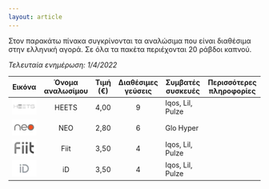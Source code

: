 ```yaml
---
layout: article
---
```


Στον παρακάτω πίνακα συγκρίνονται τα αναλώσιμα που είναι διαθέσιμα στην ελληνική αγορά.
Σε όλα τα πακέτα περιέχονται 20 ράβδοι καπνού.

*Τελευταία ενημέρωση: 1/4/2022*

| Εικόνα                                             | Όνομα αναλωσίμου | Τιμή (€) | Διαθέσιμες γεύσεις  | Συμβατές συσκευές  | Περισσότερες πληροφορίες |
|----------------------------------------------------|:----------------:|:--------:|:-------------------:|--------------------|--------------------------|
| ![Heets logo](/assets/images/heets_logo_small.jpg) |      HEETS       |   4,00   |          9          | Iqos, Lil, Pulze   |                          |
| ![Neo logo](/assets/images/neo_logo_small.jpg)     |       NEO        |   2,80   |          6          | Glo Hyper          |                          |
| ![Fiit logo](/assets/images/fiit_logo_small.jpg)   |       Fiit       |   3,50   |          4          | Iqos, Lil, Pulze   |                          |
| ![iD logo](/assets/images/id_logo_small.jpg)       |        iD        |   3,50   |          4          | Iqos, Lil, Pulze   |                          |
